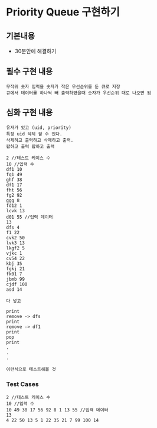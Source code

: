 # Priority Queue 구현하기
## 기본내용
- 30분안에 해결하기

## 필수 구현 내용
```
무작위 숫자 입력을 숫자가 작은 우선순위를 둔 큐로 저장
큐에서 데이터를 하나씩 빼 출력하였을때 숫자가 우선순위 대로 나오면 됨
```

## 심화 구현 내용
```
유저가 있고 (uid, priority) 
특정 uid 삭제 할 수 있다.
삭제하고 출력하고 삭제하고 출력.
팝하고 출력 팝하고 출력

2 //테스트 케이스 수 
10 //입력 수 
df1 10
fq1 49
ghf 38
df1 17
fht 56
fg2 92
ggg 8
fd12 1
lcvk 13
d01 55 //입력 데이터 
13 
dfs 4
f1 22
cvk2 50
lvk3 13
lkgf2 5
vjkc 1
cv54 22
kbj 35
fgkj 21
fk01 7
jbmb 99
cjdf 100
asd 14

다 넣고 

print 
remove -> dfs
print
remove -> df1
print
pop
print
.
.
. 

이런식으로 테스트해볼 것 

```

### Test Cases
```
2 //테스트 케이스 수 
10 //입력 수 
10 49 38 17 56 92 8 1 13 55 //입력 데이터 
13 
4 22 50 13 5 1 22 35 21 7 99 100 14
```